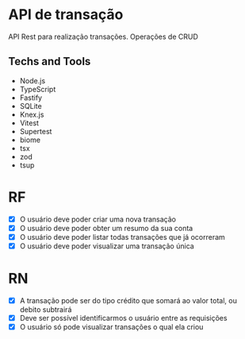 # API de transação

API Rest para realização transações. Operações de CRUD

## Techs and Tools
- Node.js
- TypeScript
- Fastify
- SQLite
- Knex.js
- Vitest
- Supertest
- biome
- tsx
- zod
- tsup

# RF

- [x] O usuário deve poder criar uma nova transação
- [x] O usuário deve poder obter um resumo da sua conta
- [x] O usuário deve poder listar todas transações que já ocorreram
- [x] O usuário deve poder visualizar uma transação única

# RN

- [x] A transação pode ser do tipo crédito que somará ao valor total, ou debito subtrairá
- [x] Deve ser possível identificarmos o usuário entre as requisições
- [x] O usuário só pode visualizar transações o qual ela criou
